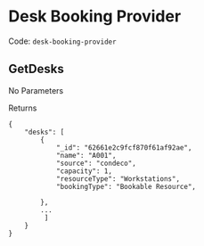 # Desk Booking Provider

Code: `desk-booking-provider`

## GetDesks

No Parameters

Returns
```
{
    "desks": [
        {
            "_id": "62661e2c9fcf870f61af92ae",
            "name": "A001",
            "source": "condeco",
            "capacity": 1,
            "resourceType": "Workstations",
            "bookingType": "Bookable Resource",
          
        },
        ...
         ]
    }
}
```
